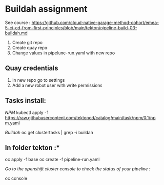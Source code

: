 # Buildah assignment

See course : https://github.com/cloud-native-garage-method-cohort/emea-5-ci-cd-from-first-principles/blob/main/tekton/pipeline-build-03-buildah.md

1. Create git repo
2. Create quay repo
3. Change values in pipelune-run.yaml with new repo 

## Quay credentials
1. In new repo go to settings
2. Add a new robot user with write permissions

## Tasks install:
*NPM*
kubectl apply -f https://raw.githubusercontent.com/tektoncd/catalog/main/task/npm/0.1/npm.yaml

*Buildah*
oc get clustertasks | grep -i buildah

## In folder tekton :*

oc apply -f base 
oc create -f pipeline-run.yaml

*Go to the openshift cluster console to check the status of your pipeline :*

oc console